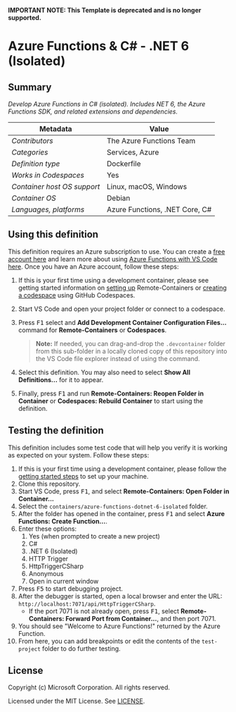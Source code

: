 **IMPORTANT NOTE: This Template is deprecated and is no longer supported.**

# Azure Functions & C# - .NET 6 (Isolated)

## Summary

_Develop Azure Functions in C# (isolated). Includes NET 6, the Azure Functions
SDK, and related extensions and dependencies._

| Metadata                    | Value                          |
| --------------------------- | ------------------------------ |
| _Contributors_              | The Azure Functions Team       |
| _Categories_                | Services, Azure                |
| _Definition type_           | Dockerfile                     |
| _Works in Codespaces_       | Yes                            |
| _Container host OS support_ | Linux, macOS, Windows          |
| _Container OS_              | Debian                         |
| _Languages, platforms_      | Azure Functions, .NET Core, C# |

## Using this definition

This definition requires an Azure subscription to use. You can create a
[free account here](https://azure.microsoft.com/en-us/free/serverless/) and
learn more about using
[Azure Functions with VS Code here](https://docs.microsoft.com/en-us/azure/azure-functions/functions-create-first-function-vs-code).
Once you have an Azure account, follow these steps:

1. If this is your first time using a development container, please see getting
   started information on
   [setting up](https://aka.ms/vscode-remote/containers/getting-started)
   Remote-Containers or
   [creating a codespace](https://aka.ms/ghcs-open-codespace) using GitHub
   Codespaces.

2. Start VS Code and open your project folder or connect to a codespace.

3. Press <kbd>F1</kbd> select and **Add Development Container Configuration
   Files...** command for **Remote-Containers** or **Codespaces**.

    > **Note:** If needed, you can drag-and-drop the `.devcontainer` folder from
    > this sub-folder in a locally cloned copy of this repository into the VS
    > Code file explorer instead of using the command.

4. Select this definition. You may also need to select **Show All
   Definitions...** for it to appear.

5. Finally, press <kbd>F1</kbd> and run **Remote-Containers: Reopen Folder in
   Container** or **Codespaces: Rebuild Container** to start using the
   definition.

## Testing the definition

This definition includes some test code that will help you verify it is working
as expected on your system. Follow these steps:

1. If this is your first time using a development container, please follow the
   [getting started steps](https://aka.ms/vscode-remote/containers/getting-started)
   to set up your machine.
2. Clone this repository.
3. Start VS Code, press <kbd>F1</kbd>, and select **Remote-Containers: Open
   Folder in Container...**
4. Select the `containers/azure-functions-dotnet-6-isolated` folder.
5. After the folder has opened in the container, press <kbd>F1</kbd> and select
   **Azure Functions: Create Function...**.
6. Enter these options:
    1. Yes (when prompted to create a new project)
    1. C#
    1. .NET 6 (Isolated)
    1. HTTP Trigger
    1. HttpTriggerCSharp
    1. Anonymous
    1. Open in current window
7. Press <kbd>F5</kbd> to start debugging project.
8. After the debugger is started, open a local browser and enter the URL:
   `http://localhost:7071/api/HttpTriggerCSharp`.
    - If the port 7071 is not already open, press <kbd>F1</kbd>, select
      **Remote-Containers: Forward Port from Container...**, and then port 7071.
9. You should see "Welcome to Azure Functions!" returned by the Azure Function.
10. From here, you can add breakpoints or edit the contents of the
    `test-project` folder to do further testing.

## License

Copyright (c) Microsoft Corporation. All rights reserved.

Licensed under the MIT License. See
[LICENSE](https://github.com/microsoft/vscode-dev-containers/blob/main/LICENSE).
